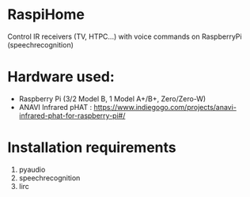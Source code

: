 # RaspiHome
Control IR receivers (TV, HTPC...) with voice commands on RaspberryPi (speechrecognition)

# Hardware used:

- Raspberry Pi (3/2 Model B, 1 Model A+/B+, Zero/Zero-W)
- ANAVI Infrared pHAT : https://www.indiegogo.com/projects/anavi-infrared-phat-for-raspberry-pi#/

# Installation requirements

1. pyaudio
2. speechrecognition
3. lirc
